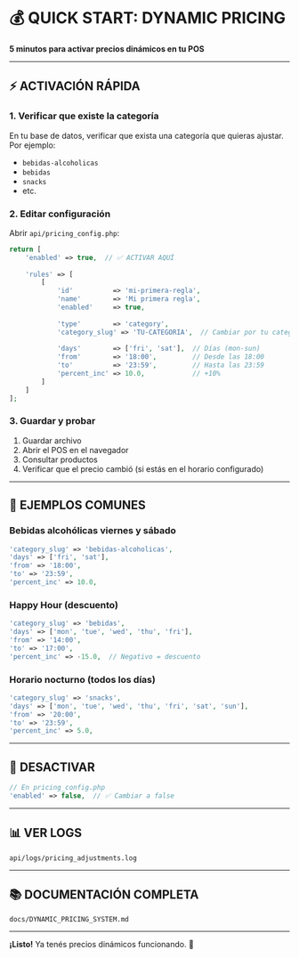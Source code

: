 # 💰 QUICK START: DYNAMIC PRICING

**5 minutos para activar precios dinámicos en tu POS**

---

## ⚡ ACTIVACIÓN RÁPIDA

### 1. Verificar que existe la categoría

En tu base de datos, verificar que exista una categoría que quieras ajustar. Por ejemplo:
- `bebidas-alcoholicas`
- `bebidas`
- `snacks`
- etc.

### 2. Editar configuración

Abrir `api/pricing_config.php`:

```php
return [
    'enabled' => true,  // ✅ ACTIVAR AQUÍ
    
    'rules' => [
        [
            'id'          => 'mi-primera-regla',
            'name'        => 'Mi primera regla',
            'enabled'     => true,
            
            'type'        => 'category',
            'category_slug' => 'TU-CATEGORIA',  // Cambiar por tu categoría
            
            'days'        => ['fri', 'sat'],  // Días (mon-sun)
            'from'        => '18:00',         // Desde las 18:00
            'to'          => '23:59',         // Hasta las 23:59
            'percent_inc' => 10.0,            // +10%
        ]
    ]
];
```

### 3. Guardar y probar

1. Guardar archivo
2. Abrir el POS en el navegador
3. Consultar productos
4. Verificar que el precio cambió (si estás en el horario configurado)

---

## 🎯 EJEMPLOS COMUNES

### Bebidas alcohólicas viernes y sábado

```php
'category_slug' => 'bebidas-alcoholicas',
'days' => ['fri', 'sat'],
'from' => '18:00',
'to' => '23:59',
'percent_inc' => 10.0,
```

### Happy Hour (descuento)

```php
'category_slug' => 'bebidas',
'days' => ['mon', 'tue', 'wed', 'thu', 'fri'],
'from' => '14:00',
'to' => '17:00',
'percent_inc' => -15.0,  // Negativo = descuento
```

### Horario nocturno (todos los días)

```php
'category_slug' => 'snacks',
'days' => ['mon', 'tue', 'wed', 'thu', 'fri', 'sat', 'sun'],
'from' => '20:00',
'to' => '23:59',
'percent_inc' => 5.0,
```

---

## 🔄 DESACTIVAR

```php
// En pricing_config.php
'enabled' => false,  // ✅ Cambiar a false
```

---

## 📊 VER LOGS

```
api/logs/pricing_adjustments.log
```

---

## 📚 DOCUMENTACIÓN COMPLETA

`docs/DYNAMIC_PRICING_SYSTEM.md`

---

**¡Listo!** Ya tenés precios dinámicos funcionando. 🚀

